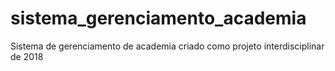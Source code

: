 # sistema_gerenciamento_academia
Sistema de gerenciamento de academia criado como projeto interdisciplinar de 2018
